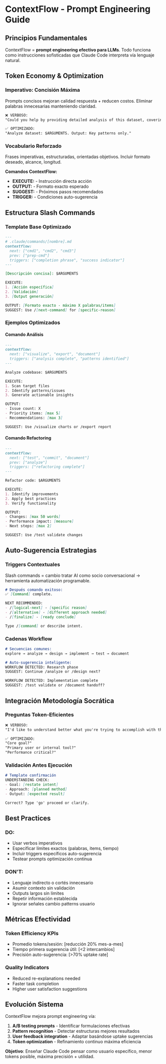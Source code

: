 # ContextFlow - Prompt Engineering Guide

## Principios Fundamentales

ContextFlow = **prompt engineering efectivo para LLMs**. Todo funciona como instrucciones sofisticadas que Claude Code interpreta vía lenguaje natural.

## Token Economy & Optimization

### Imperativo: Concisión Máxima
Prompts concisos mejoran calidad respuesta + reducen costos. Eliminar palabras innecesarias manteniendo claridad.

```markdown
❌ VERBOSO:
"Could you help by providing detailed analysis of this dataset, covering important aspects while keeping understandable?"

✅ OPTIMIZADO:  
"Analyze dataset: $ARGUMENTS. Output: Key patterns only."
```

### Vocabulario Reforzado
Frases imperativas, estructuradas, orientadas objetivos. Incluir formato deseado, alcance, longitud.

**Comandos ContextFlow:**
- **EXECUTE:** - Instrucción directa acción
- **OUTPUT:** - Formato exacto esperado  
- **SUGGEST:** - Próximos pasos recomendados
- **TRIGGER:** - Condiciones auto-sugerencia

## Estructura Slash Commands

### Template Base Optimizado
```markdown
---
# .claude/commands/[nombre].md
contextflow:
  next: ["cmd1", "cmd2", "cmd3"]
  prev: ["prep-cmd"]  
  triggers: ["completion phrase", "success indicator"]
---

[Descripción concisa]: $ARGUMENTS

EXECUTE:
1. [Acción específica]
2. [Validación]
3. [Output generación]

OUTPUT: [Formato exacto - máximo X palabras/items]
SUGGEST: Use /[next-command] for [specific-reason]
```

### Ejemplos Optimizados

#### Comando Análisis
```markdown
---
contextflow:
  next: ["visualize", "export", "document"]
  triggers: ["analysis complete", "patterns identified"]
---

Analyze codebase: $ARGUMENTS

EXECUTE:
1. Scan target files
2. Identify patterns/issues
3. Generate actionable insights

OUTPUT: 
- Issue count: X
- Priority items: [max 5]
- Recommendations: [max 3]

SUGGEST: Use /visualize charts or /export report
```

#### Comando Refactoring
```markdown
---
contextflow:
  next: ["test", "commit", "document"]
  prev: ["analyze"]
  triggers: ["refactoring complete"]
---

Refactor code: $ARGUMENTS  

EXECUTE:
1. Identify improvements
2. Apply best practices
3. Verify functionality

OUTPUT:
- Changes: [max 50 words]
- Performance impact: [measure]
- Next steps: [max 2]

SUGGEST: Use /test validate changes
```

## Auto-Sugerencia Estrategias

### Triggers Contextuales
Slash commands = cambio tratar AI como socio conversacional → herramienta automatización programable.

```markdown
# Después comando exitoso:
✅ [Command] complete.

NEXT RECOMMENDED:
- /[logical-next] - [specific reason]
- /[alternative] - [different approach needed]  
- /[finalize] - [ready conclude]

Type /[command] or describe intent.
```

### Cadenas Workflow
```markdown
# Secuencias comunes:
explore → analyze → design → implement → test → document

# Auto-sugerencia inteligente:
WORKFLOW DETECTED: Research phase
SUGGEST: Continue /analyze or /design next?

WORKFLOW DETECTED: Implementation complete  
SUGGEST: /test validate or /document handoff?
```

## Integración Metodología Socrática

### Preguntas Token-Eficientes
```markdown
❌ VERBOSO:
"I'd like to understand better what you're trying to accomplish with this feature so I can provide targeted assistance."

✅ OPTIMIZADO:
"Core goal?"
"Primary user or internal tool?"  
"Performance critical?"
```

### Validación Antes Ejecución
```markdown
# Template confirmación
UNDERSTANDING CHECK:
- Goal: [restate intent]
- Approach: [planned method]  
- Output: [expected result]

Correct? Type 'go' proceed or clarify.
```

## Best Practices

### DO:
- Usar verbos imperativos
- Especificar límites exactos (palabras, items, tiempo)
- Incluir triggers específicos auto-sugerencia
- Testear prompts optimización continua

### DON'T:
- Lenguaje indirecto o cortés innecesario
- Asumir contexto sin validación
- Outputs largos sin límites
- Repetir información establecida
- Ignorar señales cambio patterns usuario

## Métricas Efectividad

### Token Efficiency KPIs
- Promedio tokens/sesión: [reducción 20% mes-a-mes]
- Tiempo primera sugerencia útil: [<2 intercambios]
- Precisión auto-sugerencia: [>70% uptake rate]

### Quality Indicators  
- Reduced re-explanations needed
- Faster task completion
- Higher user satisfaction suggestions

## Evolución Sistema

ContextFlow mejora prompt engineering vía:

1. **A/B testing prompts** - Identificar formulaciones efectivas
2. **Pattern recognition** - Detectar estructuras mejores resultados  
3. **User feedback integration** - Adaptar basándose uptake sugerencias
4. **Token optimization** - Refinamiento continuo máxima eficiencia

**Objetivo**: Enseñar Claude Code pensar como usuario específico, menor tokens posible, máxima precisión + utilidad.